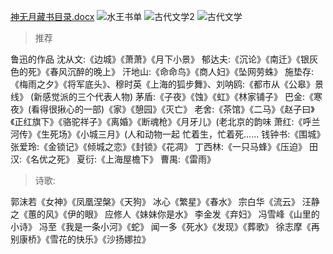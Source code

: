 [神无月藏书目录.docx](https://github.com/user-attachments/files/16724239/default.docx)
![水王书单](https://github.com/user-attachments/assets/1def698f-d9d4-4b0d-bbea-c53424c9b2ed)
![古代文学2](https://github.com/user-attachments/assets/7bd4665f-d990-4ae5-9978-9dd40d2b09f9)
![古代文学](https://github.com/user-attachments/assets/acfef22f-1ef1-4a3a-bc09-4bf1e19f37bc)

> 推荐

鲁迅的作品
沈从文:《边城》《萧萧》《月下小景》
郁达夫:《沉论》《南迁》《银灰色的死》《春风沉醉的晚上》
汗地山:《命命鸟》《商人妇》《坠网劳蛛》
施垫存:《梅雨之夕》《将军底头》、穆时英《上海的狐步舞》、刘呐鸥:《都市从《公皋》景线》
(新感觉派的三个代表人物)
茅盾:《子夜》《蚀》《虹》《林家铺子》
巴金:《寒夜》(看得很揪心的一部)《家》《憩园》《灭亡》
老舍:《茶馆》《二马》《赵子曰》《正红旗下》《骆驼祥子》《离婚》《断魂枪》《月牙儿》(老北京的韵味
萧红:《呼兰河传》《生死场》《小城三月》(人和动物一起 忙着生，忙着死……
钱钟书:《围城》
张爱玲:《金锁记》《倾城之恋》《封锁》《花凋》
丁西林:《一只马蜂》《压迫》
田汉:《名优之死》
夏衍:《上海屋檐下》
曹禺:《雷雨》

> 诗歌:

郭沫若《女神》《凤凰涅槃》《天狗》
冰心《繁星》《春水》
宗白华《流云》
汪静之《蕙的风》《伊的眼》
应修人《妹妹你是水》
李金发《弃妇》
冯雪峰《山里的小诗》
冯至《我是一条小河》《蛇》
闻一多《死水》《发现》《葬歌》
徐志摩《再别康桥》《雪花的快乐》《沙扬娜拉》
